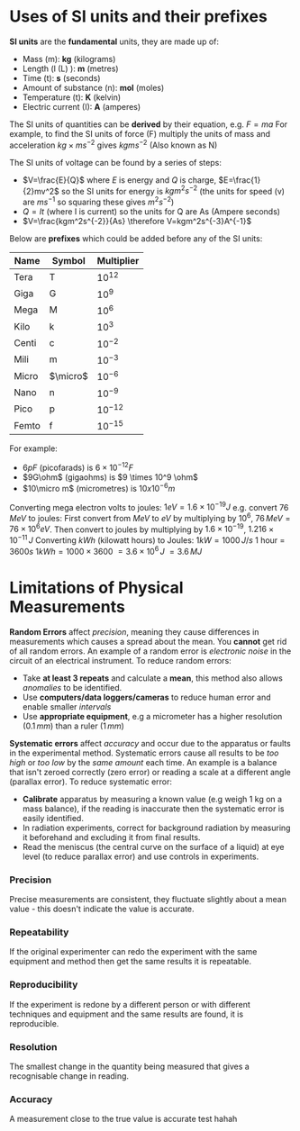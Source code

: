 # Uses of SI units and their prefixes
**SI units** are the **fundamental** units, they are made up of:
- Mass (m): **kg** (kilograms)
- Length (l (L) ): **m** (metres)
- Time (t): **s** (seconds)
- Amount of substance (n): **mol** (moles)
- Temperature (t): **K** (kelvin)
- Electric current (I): **A** (amperes)

The SI units of quantities can be **derived** by their equation, e.g. $F=ma$
For example, to find the SI units of force (F) multiply the units of mass and acceleration $kg\times ms^{-2}$ gives $kgms^{-2}$ (Also known as N)

The SI units of voltage can be found by a series of steps:
- $V=\frac{E}{Q}$ where $E$ is energy and $Q$ is charge, $E=\frac{1}{2}mv^2$ so the SI units for energy is $kgm^2s^{-2}$
  (the units for speed (v) are $ms^{-1}$ so squaring these gives $m^2s^{-2}$)
- $Q=It$ (where I is current) so the units for Q are As (Ampere seconds)
- $V=\frac{kgm^2s^{-2}}{As} \therefore V=kgm^2s^{-3}A^{-1}$  

Below are **prefixes** which could be added before any of the SI units:

| Name | Symbol | Multiplier |
| ------ | ------ | ---------- |
| Tera   | T       | $10^{12}$           |
| Giga   | G       | $10^{9}$           |
| Mega   | M       | $10^{6}$           |
| Kilo   | k       | $10^{3}$           |
| Centi  | c       | $10^{-2}$           |
| Mili   | m       | $10^{-3}$           |
| Micro  | $\micro$       | $10^{-6}$           |
| Nano   | n       | $10^{-9}$           |
| Pico   | p       | $10^{-12}$           |
| Femto  | f       | $10^{-15}$           |

For example: 
- $6pF$ (picofarads) is $6 \times 10^{-12}F$
- $9G\ohm$ (gigaohms) is $9 \times 10^9 \ohm$
- $10\micro m$ (micrometres) is $10 x 10^{-6}m$

Converting mega electron volts to joules:
$1eV = 1.6\times10^{-19}J$
	e.g. convert $76\, MeV$ to joules:
		First convert from $MeV$ to $eV$ by multiplying by $10^6$, $76 \, MeV = 76 \times 10^{6} eV$.
		Then convert to joules by multiplying by $1.6\times10^{-19}$,
		$1.216\times10^{-11} \, J$
Converting $kWh$ (kilowatt hours) to Joules:
$1kW = 1000\,J/s$    1 hour = $3600s$
	$1kWh = 1000\times3600$ 
				$= 3.6\times10^6\,J$
				$= 3.6\, MJ$

# Limitations of Physical Measurements

**Random Errors** affect *precision*, meaning they cause differences in measurements which causes a spread about the mean. You **cannot** get rid of all random errors. An example of a random error is *electronic noise* in the circuit of an electrical instrument.
To reduce random errors:
- Take **at least 3 repeats** and calculate a **mean**, this method also allows *anomalies* to be identified.
- Use **computers/data loggers/cameras** to reduce human error and enable smaller *intervals*
- Use **appropriate equipment**, e.g a micrometer has a higher resolution 
  ($0.1\,mm$) than a ruler ($1\,mm$)
  
**Systematic errors** affect *accuracy* and occur due to the apparatus or faults in the experimental method. Systematic errors cause all results to be *too high* or *too low* by the *same amount* each time.
An example is a balance that isn't zeroed correctly (zero error) or reading a scale at a different angle (parallax error).
To reduce systematic error:
- **Calibrate** apparatus by measuring a known value (e.g weigh 1 kg on a mass balance), if the reading is inaccurate then the systematic error is easily identified.
- In radiation experiments, correct for background radiation by measuring it beforehand and excluding it from final results.
- Read the meniscus (the central curve on the surface of a liquid) at eye level (to reduce parallax error) and use controls in experiments.
### Precision
Precise measurements are consistent, they fluctuate slightly about a mean value - this doesn't indicate the value is accurate.
### Repeatability
If the original experimenter can redo the experiment with the same equipment and method then get the same results it is repeatable.
### Reproducibility
If the experiment is redone by a different person or with different techniques and equipment and the same results are found, it is reproducible.
### Resolution
The smallest change in the quantity being measured that gives a recognisable change in reading.
### Accuracy
A measurement close to the true value is accurate
test hahah


